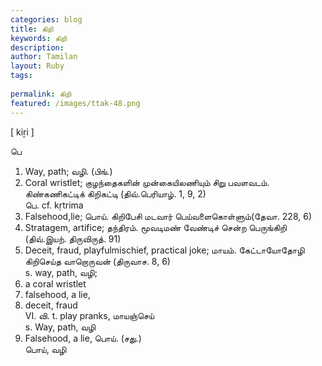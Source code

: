 ```yaml
---
categories: blog
title: கிறி
keywords: கிறி
description: 
author: Tamilan
layout: Ruby
tags: 
 
permalink: கிறி
featured: /images/ttak-48.png
---
```

  
[ kiṟi ]  
  
பெ  
1. Way, path; வழி. (பிங்.)  
2. Coral wristlet; குழந்தைகளின் முன்கையிலணியும் சிறு பவளவடம். கிண்கணிகட்டிக் கிறிகட்டி (திவ்.பெரியாழ். 1, 9, 2)  
பெ. cf. kṛtrima  
1. Falsehood,lie; பொய். கிறிபேசி மடவார் பெய்வளைகொள்ளும்(தேவா. 228, 6)  
2. Stratagem, artifice; தந்திரம். மூவடிமண் வேண்டிச் சென்ற பெருங்கிறி (திவ்.இயற். திருவிருத். 91)  
3. Deceit, fraud, playfulmischief, practical joke; மாயம். கேட்டாயோதோழி கிறிசெய்த வாறொருவன் (திருவாச. 8, 6)  
s. way, path, வழி;  
2. a coral wristlet  
3. falsehood, a lie,  
4. deceit, fraud  
VI. வி. t. play pranks, மாயஞ்செய்  
s. Way, path, வழி  
2. Falsehood, a lie, பொய். (சது.)  
பொய், வழி